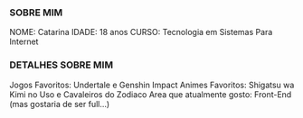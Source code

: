    ### SOBRE MIM ###

   NOME: Catarina
   IDADE: 18 anos
   CURSO: Tecnologia em Sistemas Para Internet

   ### DETALHES SOBRE MIM ###

   Jogos Favoritos: Undertale e Genshin Impact
   Animes Favoritos: Shigatsu wa Kimi no Uso e Cavaleiros do Zodiaco
   Area que atualmente gosto: Front-End (mas gostaria de ser full...)